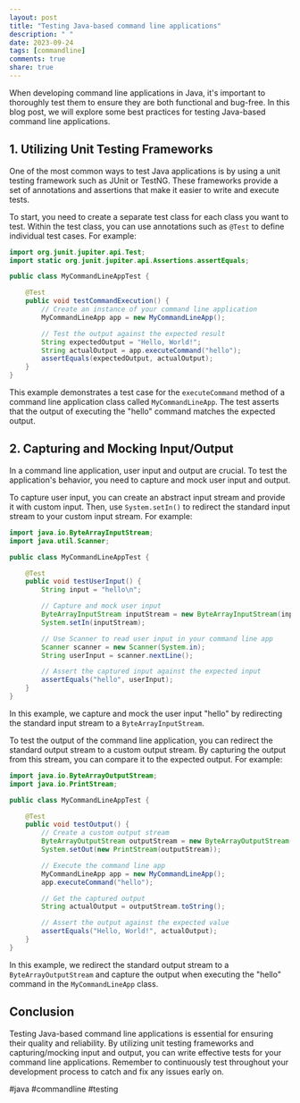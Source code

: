 ```yaml
---
layout: post
title: "Testing Java-based command line applications"
description: " "
date: 2023-09-24
tags: [commandline]
comments: true
share: true
---
```


When developing command line applications in Java, it's important to thoroughly test them to ensure they are both functional and bug-free. In this blog post, we will explore some best practices for testing Java-based command line applications.

## 1. Utilizing Unit Testing Frameworks

One of the most common ways to test Java applications is by using a unit testing framework such as JUnit or TestNG. These frameworks provide a set of annotations and assertions that make it easier to write and execute tests.

To start, you need to create a separate test class for each class you want to test. Within the test class, you can use annotations such as `@Test` to define individual test cases. For example:

```java
import org.junit.jupiter.api.Test;
import static org.junit.jupiter.api.Assertions.assertEquals;

public class MyCommandLineAppTest {

    @Test
    public void testCommandExecution() {
        // Create an instance of your command line application
        MyCommandLineApp app = new MyCommandLineApp();

        // Test the output against the expected result
        String expectedOutput = "Hello, World!";
        String actualOutput = app.executeCommand("hello");
        assertEquals(expectedOutput, actualOutput);
    }
}
```

This example demonstrates a test case for the `executeCommand` method of a command line application class called `MyCommandLineApp`. The test asserts that the output of executing the "hello" command matches the expected output.

## 2. Capturing and Mocking Input/Output

In a command line application, user input and output are crucial. To test the application's behavior, you need to capture and mock user input and output.

To capture user input, you can create an abstract input stream and provide it with custom input. Then, use `System.setIn()` to redirect the standard input stream to your custom input stream. For example:

```java
import java.io.ByteArrayInputStream;
import java.util.Scanner;

public class MyCommandLineAppTest {

    @Test
    public void testUserInput() {
        String input = "hello\n";

        // Capture and mock user input
        ByteArrayInputStream inputStream = new ByteArrayInputStream(input.getBytes());
        System.setIn(inputStream);

        // Use Scanner to read user input in your command line app
        Scanner scanner = new Scanner(System.in);
        String userInput = scanner.nextLine();

        // Assert the captured input against the expected input
        assertEquals("hello", userInput);
    }
}
```

In this example, we capture and mock the user input "hello" by redirecting the standard input stream to a `ByteArrayInputStream`.

To test the output of the command line application, you can redirect the standard output stream to a custom output stream. By capturing the output from this stream, you can compare it to the expected output. For example:

```java
import java.io.ByteArrayOutputStream;
import java.io.PrintStream;

public class MyCommandLineAppTest {

    @Test
    public void testOutput() {
        // Create a custom output stream
        ByteArrayOutputStream outputStream = new ByteArrayOutputStream();
        System.setOut(new PrintStream(outputStream));

        // Execute the command line app
        MyCommandLineApp app = new MyCommandLineApp();
        app.executeCommand("hello");

        // Get the captured output
        String actualOutput = outputStream.toString();

        // Assert the output against the expected value
        assertEquals("Hello, World!", actualOutput);
    }
}
```

In this example, we redirect the standard output stream to a `ByteArrayOutputStream` and capture the output when executing the "hello" command in the `MyCommandLineApp` class.

## Conclusion

Testing Java-based command line applications is essential for ensuring their quality and reliability. By utilizing unit testing frameworks and capturing/mocking input and output, you can write effective tests for your command line applications. Remember to continuously test throughout your development process to catch and fix any issues early on.

#java #commandline #testing